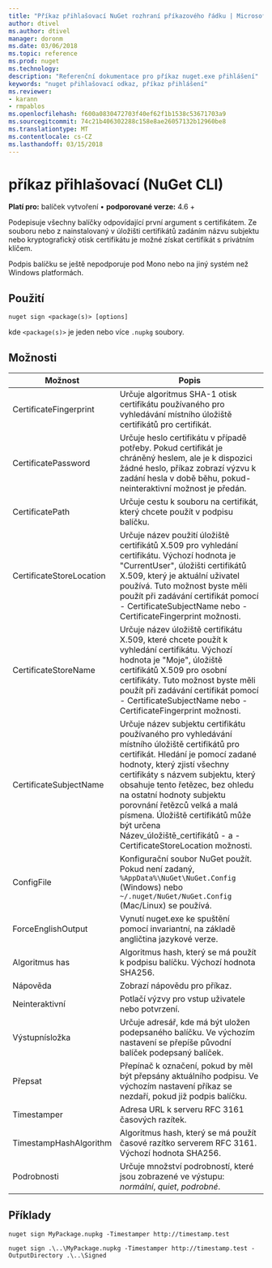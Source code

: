 ```yaml
---
title: "Příkaz přihlašovací NuGet rozhraní příkazového řádku | Microsoft Docs"
author: dtivel
ms.author: dtivel
manager: doronm
ms.date: 03/06/2018
ms.topic: reference
ms.prod: nuget
ms.technology: 
description: "Referenční dokumentace pro příkaz nuget.exe přihlášení"
keywords: "nuget přihlašovací odkaz, příkaz přihlášení"
ms.reviewer:
- karann
- rmpablos
ms.openlocfilehash: f600a0830472703f40ef62f1b1538c53671703a9
ms.sourcegitcommit: 74c21b406302288c158e8ae26057132b12960be8
ms.translationtype: MT
ms.contentlocale: cs-CZ
ms.lasthandoff: 03/15/2018
---
```

# <a name="sign-command-nuget-cli"></a>příkaz přihlašovací (NuGet CLI)

**Platí pro:** balíček vytvoření &bullet; **podporované verze:** 4.6 +

Podepisuje všechny balíčky odpovídající první argument s certifikátem. Ze souboru nebo z nainstalovaný v úložišti certifikátů zadáním názvu subjektu nebo kryptografický otisk certifikátu je možné získat certifikát s privátním klíčem.

Podpis balíčku se ještě nepodporuje pod Mono nebo na jiný systém než Windows platformách.

## <a name="usage"></a>Použití

```cli
nuget sign <package(s)> [options]
```

kde `<package(s)>` je jeden nebo více `.nupkg` soubory.

## <a name="options"></a>Možnosti

| Možnost | Popis |
| --- | --- |
| CertificateFingerprint | Určuje algoritmus SHA-1 otisk certifikátu používaného pro vyhledávání místního úložiště certifikátů pro certifikát. |
| CertificatePassword | Určuje heslo certifikátu v případě potřeby. Pokud certifikát je chráněný heslem, ale je k dispozici žádné heslo, příkaz zobrazí výzvu k zadání hesla v době běhu, pokud-neinteraktivní možnost je předán. |
| CertificatePath | Určuje cestu k souboru na certifikát, který chcete použít v podpisu balíčku. |
| CertificateStoreLocation | Určuje název použití úložiště certifikátů X.509 pro vyhledání certifikátu. Výchozí hodnota je "CurrentUser", úložišti certifikátů X.509, který je aktuální uživatel používá. Tuto možnost byste měli použít při zadávání certifikát pomocí - CertificateSubjectName nebo - CertificateFingerprint možnosti. |
| CertificateStoreName | Určuje název úložiště certifikátu X.509, které chcete použít k vyhledání certifikátu. Výchozí hodnota je "Moje", úložiště certifikátů X.509 pro osobní certifikáty. Tuto možnost byste měli použít při zadávání certifikát pomocí - CertificateSubjectName nebo - CertificateFingerprint možnosti. |
| CertificateSubjectName | Určuje název subjektu certifikátu používaného pro vyhledávání místního úložiště certifikátů pro certifikát.  Hledání je pomocí zadané hodnoty, který zjistí všechny certifikáty s názvem subjektu, který obsahuje tento řetězec, bez ohledu na ostatní hodnoty subjektu porovnání řetězců velká a malá písmena.  Úložiště certifikátů může být určena Název_úložiště_certifikátů - a - CertificateStoreLocation možnosti. |
| ConfigFile | Konfigurační soubor NuGet použít. Pokud není zadaný, `%AppData%\NuGet\NuGet.Config` (Windows) nebo `~/.nuget/NuGet/NuGet.Config` (Mac/Linux) se používá.|
| ForceEnglishOutput | Vynutí nuget.exe ke spuštění pomocí invariantní, na základě angličtina jazykové verze. |
| Algoritmus has | Algoritmus hash, který se má použít k podpisu balíčku. Výchozí hodnota SHA256. |
| Nápověda | Zobrazí nápovědu pro příkaz. |
| Neinteraktivní | Potlačí výzvy pro vstup uživatele nebo potvrzení. |
| Výstupnísložka | Určuje adresář, kde má být uložen podepsaného balíčku. Ve výchozím nastavení se přepíše původní balíček podepsaný balíček. |
| Přepsat | Přepínač k označení, pokud by měl být přepsány aktuálního podpisu. Ve výchozím nastavení příkaz se nezdaří, pokud již podpis balíčku. |
| Timestamper | Adresa URL k serveru RFC 3161 časových razítek. |
| TimestampHashAlgorithm | Algoritmus hash, který se má použít časové razítko serverem RFC 3161. Výchozí hodnota SHA256. |
| Podrobnosti | Určuje množství podrobností, které jsou zobrazené ve výstupu: *normální*, *quiet*, *podrobné*. |

## <a name="examples"></a>Příklady

```cli
nuget sign MyPackage.nupkg -Timestamper http://timestamp.test

nuget sign .\..\MyPackage.nupkg -Timestamper http://timestamp.test -OutputDirectory .\..\Signed
```